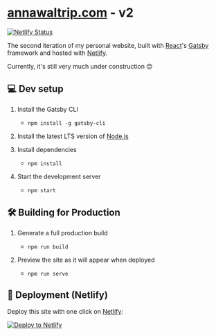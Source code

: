 # [annawaltrip.com](https://awaltrip.netlify.app) - v2

[![Netlify Status](https://api.netlify.com/api/v1/badges/91f52fa8-e0a6-45b1-8d56-7c83bb62f580/deploy-status)](https://app.netlify.com/sites/awaltrip/deploys)

The second iteration of my personal website, built with [React](https://react.dev/learn/start-a-new-react-project)'s 
[Gatsby](https://www.gatsbyjs.com/) framework and hosted with [Netlify](https://www.netlify.com/).

Currently, it's still very much under construction 😊

## 💻 Dev setup

1. Install the Gatsby CLI
    - `npm install -g gatsby-cli`

2. Install the latest LTS version of [Node.js](https://nodejs.org/en/download/)

3. Install dependencies
    - `npm install`

4. Start the development server
    - `npm start`

## 🛠 Building for Production

1. Generate a full production build
    - `npm run build`

2. Preview the site as it will appear when deployed
    - `npm run serve`

## 🚀 Deployment (Netlify)

Deploy this site with one click on [Netlify](https://app.netlify.com/signup):

[<img src="https://www.netlify.com/img/deploy/button.svg" alt="Deploy to Netlify" />](https://app.netlify.com/start/deploy?repository=https://github.com/gatsbyjs/gatsby-starter-minimal-ts)
